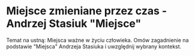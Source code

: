 # Miejsce zmieniane przez czas - Andrzej Stasiuk "Miejsce"

Temat na ustną: Miejsca ważne w życiu człowieka. Omów zagadnienie na podstawie "Miejsca" Andrzeja Stasiuka i uwzględnij wybrany kontekst.

